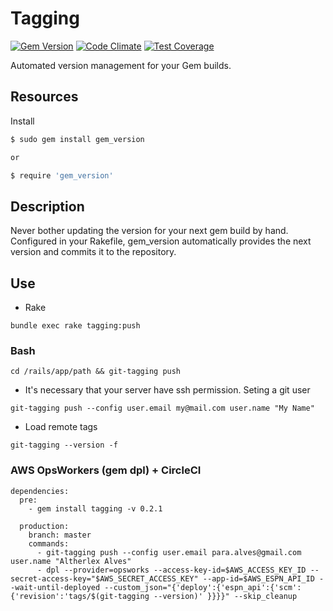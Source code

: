 # Tagging

[![Gem Version](https://badge.fury.io/rb/tagging.svg)](https://badge.fury.io/rb/tagging)
[![Code Climate](https://codeclimate.com/github/altherlex/tagging/badges/gpa.svg)](https://codeclimate.com/github/altherlex/tagging)
[![Test Coverage](https://codeclimate.com/github/altherlex/tagging/badges/coverage.svg)](https://codeclimate.com/github/altherlex/tagging/coverage)

Automated version management for your Gem builds.

## Resources

Install

```bash
$ sudo gem install gem_version

or

$ require 'gem_version'
```
	
## Description

Never bother updating the version for your next gem build by hand.  Configured in your Rakefile, gem_version automatically provides the next version and commits it to the repository.

## Use

* Rake

`bundle exec rake tagging:push`

### Bash

`cd /rails/app/path && git-tagging push`


* It's necessary that your server have ssh permission. Seting a git user

`git-tagging push --config user.email my@mail.com user.name "My Name"`


* Load remote tags

`git-tagging --version -f`


### AWS OpsWorkers (gem dpl) + CircleCI

```
dependencies:
  pre:
    - gem install tagging -v 0.2.1

  production:
    branch: master
    commands:
      - git-tagging push --config user.email para.alves@gmail.com user.name "Altherlex Alves"
      - dpl --provider=opsworks --access-key-id=$AWS_ACCESS_KEY_ID --secret-access-key="$AWS_SECRET_ACCESS_KEY" --app-id=$AWS_ESPN_API_ID --wait-until-deployed --custom_json="{'deploy':{'espn_api':{'scm':{'revision':'tags/$(git-tagging --version)' }}}}" --skip_cleanup
```
